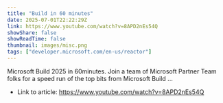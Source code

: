 ```yaml
---
title: "Build in 60 minutes"
date: 2025-07-01T22:22:29Z
link: https://www.youtube.com/watch?v=8APD2nEs54Q
showShare: false
showReadTime: false
thumbnail: images/misc.png
tags: ["developer.microsoft.com/en-us/reactor"]
---
```

Microsoft Build 2025 in 60minutes. Join a team of Microsoft Partner Team folks for a speed run of the top bits from Microsoft Build ...

- Link to article: https://www.youtube.com/watch?v=8APD2nEs54Q